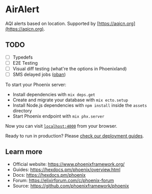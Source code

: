 # AirAlert

AQI alerts based on location. Supported by [https://aqicn.org](https://aqicn.org).

## TODO

- [ ] Typedefs
- [ ] E2E Testing
- [ ] Visual diff testing (what're the options in Phoenixland)
- [ ] SMS delayed jobs ([oban](https://github.com/sorentwo/oban))

To start your Phoenix server:

  * Install dependencies with `mix deps.get`
  * Create and migrate your database with `mix ecto.setup`
  * Install Node.js dependencies with `npm install` inside the `assets` directory
  * Start Phoenix endpoint with `mix phx.server`

Now you can visit [`localhost:4000`](http://localhost:4000) from your browser.

Ready to run in production? Please [check our deployment guides](https://hexdocs.pm/phoenix/deployment.html).
## Learn more

  * Official website: https://www.phoenixframework.org/
  * Guides: https://hexdocs.pm/phoenix/overview.html
  * Docs: https://hexdocs.pm/phoenix
  * Forum: https://elixirforum.com/c/phoenix-forum
  * Source: https://github.com/phoenixframework/phoenix
